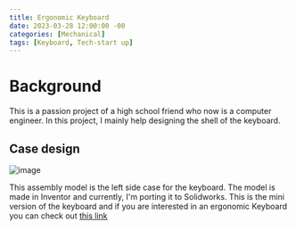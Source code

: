 ```yaml
---
title: Ergonomic Keyboard
date: 2023-03-28 12:00:00 -00
categories: [Mechanical]
tags: [Keyboard, Tech-start up]
---
```


# Background 
This is a passion project of a high school friend who now is a computer engineer. In this project, I mainly help designing the shell of the keyboard.
## Case design

![image](https://cdn.discordapp.com/attachments/845104478465556512/1091605473456820265/keyboard.PNG)

This assembly model is the left side case for the keyboard. The model is made in Inventor and currently, I'm porting it to Solidworks. This is the mini version of the keyboard and if you are interested in an ergonomic Keyboard you can check out [this link](https://davinci-ergo-lab.com/)

